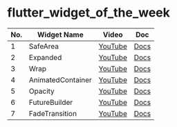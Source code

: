 # flutter_widget_of_the_week

<!-- VSCodeの拡張機能で整形 Option + Shift + F -->
| No. | Widget Name       | Video                                                  | Doc                                                                          |
| --- | ----------------- | ------------------------------------------------------ | ---------------------------------------------------------------------------- |
| 1   | SafeArea          | [YouTube](https://www.youtube.com/watch?v=lkF0TQJO0bA) | [Docs](https://api.flutter.dev/flutter/widgets/SafeArea-class.html)          |
| 2   | Expanded          | [YouTube](https://www.youtube.com/watch?v=_rnZaagadyo) | [Docs](https://api.flutter.dev/flutter/widgets/Expanded-class.html)          |
| 3   | Wrap              | [YouTube](https://www.youtube.com/watch?v=z5iw2SeFx2M) | [Docs](https://api.flutter.dev/flutter/widgets/Wrap-class.html)              |
| 4   | AnimatedContainer | [YouTube](https://www.youtube.com/watch?v=yI-8QHpGIP4) | [Docs](https://api.flutter.dev/flutter/widgets/AnimatedContainer-class.html) |
| 5   | Opacity           | [YouTube](https://www.youtube.com/watch?v=9hltevOHQBw) | [Docs](https://api.flutter.dev/flutter/widgets/Opacity-class.html)           |
| 6   | FutureBuilder     | [YouTube](https://www.youtube.com/watch?v=ek8ZPdWj4Qo) | [Docs](https://api.flutter.dev/flutter/widgets/FutureBuilder-class.html)     |
| 7   | FadeTransition    | [YouTube](https://www.youtube.com/watch?v=rLwWVbv3xDQ) | [Docs](https://api.flutter.dev/flutter/widgets/FadeTransition-class.html)    |

<!-- | AAA | AAA         | YouTube                                                | Docs                                                                | -->